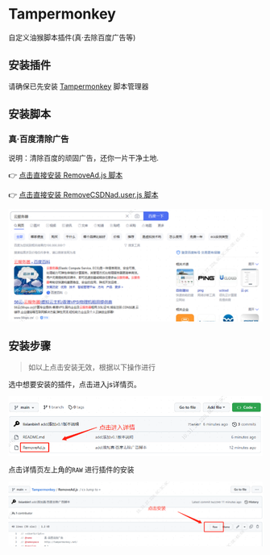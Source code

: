 # Tampermonkey

自定义油猴脚本插件(真·去除百度广告等)

## 安装插件

请确保已先安装 [Tampermonkey](https://www.tampermonkey.net/) 脚本管理器

## 安装脚本

### 真·百度清除广告

说明：清除百度的顽固广告，还你一片干净土地.

👉 [点击直接安装 RemoveAd.js 脚本](https://github.com/ty-zyp/Tampermonkey/raw/main/RemoveAd.user.js)

👉 [点击直接安装 RemoveCSDNad.user.js 脚本](https://github.com/ty-zyp/Tampermonkey/raw/main/RemoveCSDNad.user.js)

![base664](./assets/start3.png)

## 安装步骤

>如以上点击安装无效，根据以下操作进行

选中想要安装的插件，点击进入js详情页。

![base664](./assets/start1.png)

点击详情页左上角的`RAW` 进行插件的安装

![base664](./assets/start2.png)
